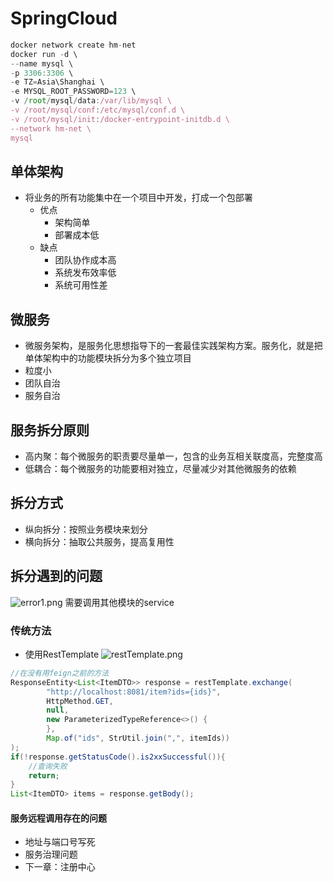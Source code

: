 # SpringCloud

```Javascript
docker network create hm-net
docker run -d \
--name mysql \
-p 3306:3306 \
-e TZ=Asia\Shanghai \
-e MYSQL_ROOT_PASSWORD=123 \
-v /root/mysql/data:/var/lib/mysql \
-v /root/mysql/conf:/etc/mysql/conf.d \
-v /root/mysql/init:/docker-entrypoint-initdb.d \
--network hm-net \
mysql
```
## 单体架构
- 将业务的所有功能集中在一个项目中开发，打成一个包部署
  - 优点
    - 架构简单
    - 部署成本低
  - 缺点
    - 团队协作成本高
    - 系统发布效率低
    - 系统可用性差
## 微服务
- 微服务架构，是服务化思想指导下的一套最佳实践架构方案。服务化，就是把单体架构中的功能模块拆分为多个独立项目
- 粒度小
- 团队自治
- 服务自治
## 服务拆分原则
- 高内聚：每个微服务的职责要尽量单一，包含的业务互相关联度高，完整度高
- 低耦合：每个微服务的功能要相对独立，尽量减少对其他微服务的依赖
## 拆分方式
- 纵向拆分：按照业务模块来划分
- 横向拆分：抽取公共服务，提高复用性
## 拆分遇到的问题
![error1.png](error1.png)
需要调用其他模块的service
### 传统方法
- 使用RestTemplate
![restTemplate.png](restTemplate.png)
```Java
//在没有用feign之前的方法
ResponseEntity<List<ItemDTO>> response = restTemplate.exchange(
        "http://localhost:8081/item?ids={ids}",
        HttpMethod.GET,
        null,
        new ParameterizedTypeReference<>() {
        },
        Map.of("ids", StrUtil.join(",", itemIds))
);
if(!response.getStatusCode().is2xxSuccessful()){
    //查询失败
    return;
}
List<ItemDTO> items = response.getBody();
```
#### 服务远程调用存在的问题
- 地址与端口号写死
- 服务治理问题
- 下一章：注册中心